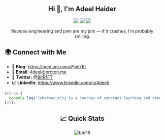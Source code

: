 <h2 align="center">Hi 👋, I'm Adeel Haider</h2>

<p align="center">
  <img src="https://img.shields.io/badge/cybersecurity-%2314354C.svg?&style=for-the-badge&logo=cybersecurity&logoColor=white"/>
  <img src="https://img.shields.io/badge/c++-%2300599C.svg?&style=for-the-badge&logo=c%2B%2B&logoColor=white"/>
  <img src="https://img.shields.io/badge/python-%233776AB.svg?&style=for-the-badge&logo=python&logoColor=white"/>
</p>

<p align="center">Reverse engineering and pwn are my jam — if it crashes, I’m probably smiling.</p>





## 🌍 **Connect with Me**
<ul>
  <li><b>📜 Blog:</b> <a href="https://medium.com/@bitr1ft" target="_blank">https://medium.com/@bitr1ft</a></li>
  <li><b>📩 Email:</b> <a href="mailto:4deel@proton.me">4deel@proton.me</a></li>
  <li><b>💬 Twitter:</b> <a href="https://x.com/BitR1FT" target="_blank">@BitR1FT</a></li>
  <li><b>📈 LinkedIn:</b> <a href="https://www.linkedin.com/in/4deel/" target="_blank">https://www.linkedin.com/in/4deel/</a></li>
</ul>

```javascript
(() => {
  console.log("Cybersecurity is a journey of constant learning and breaking!");
})();
```

<h2 align="center"> 📈 Quick Stats </h2> 
<p align="center">
<img src="https://github-readme-stats.vercel.app/api?username=bitr1ft&show_icons=true&theme=radical&count_private=true&include_all_commits=true" alt="bitr1ft" >
</p>

